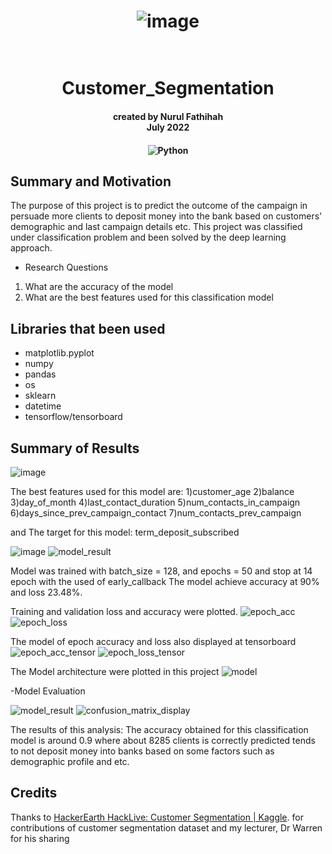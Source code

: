 
<h1 align="center">

![image](https://user-images.githubusercontent.com/109565405/180415297-a0a6208b-da05-4c42-ac63-80987bb7ba50.png)
<br>
</h1>

<h1 align="center">
  <br>
Customer_Segmentation

<br>

<h4 align="center"><a>
created by Nurul Fathihah  <br>
July 2022
</a></h4>

<h4 align="center"><a>

![Python](https://img.shields.io/badge/Version-Python%203-006799.svg) 

</a></h4>

## Summary and Motivation

The purpose of this project is to predict the outcome of the campaign in persuade more clients to deposit money into the bank based on customers' demographic and last campaign details etc. This project was classified under classification problem and been solved by the deep learning approach.

- Research Questions
1. What are the accuracy of the model 
2. What are the best features used for this classification model

## Libraries that been used

- matplotlib.pyplot 
- numpy
- pandas
- os
- sklearn
- datetime
- tensorflow/tensorboard

## Summary of Results

![image](https://user-images.githubusercontent.com/109565405/180421388-beb7d964-c1be-49da-aa26-d7d00bdddc9b.png)

The best features used for this model are:
1)customer_age
2)balance
3)day_of_month
4)last_contact_duration 
5)num_contacts_in_campaign
6)days_since_prev_campaign_contact 
7)num_contacts_prev_campaign 

and The target for this model: term_deposit_subscribed 

![image](https://user-images.githubusercontent.com/109565405/180422352-df504b01-09e3-4d52-9729-9e836f4c95e5.png)
![model_result](https://user-images.githubusercontent.com/109565405/180422384-55ab11cf-1617-4d97-8d03-9ef69ab34662.PNG)

Model was trained with batch_size = 128, and epochs = 50 and stop at 14 epoch with the used of early_callback
The model achieve accuracy at 90% and loss 23.48%.
 
Training and validation loss and accuracy were plotted.
![epoch_acc](https://user-images.githubusercontent.com/109565405/180422446-b3c6fa29-29aa-4cff-ab46-d43bcf6e8a4a.png)
![epoch_loss](https://user-images.githubusercontent.com/109565405/180422474-cfe99916-9c0e-457f-ac5a-0b0dfe40da6e.png)

The model of epoch accuracy and loss also displayed at tensorboard
![epoch_acc_tensor](https://user-images.githubusercontent.com/109565405/180422603-72be2253-386f-4515-ba48-d0d0e449e80c.PNG)
![epoch_loss_tensor](https://user-images.githubusercontent.com/109565405/180422624-af1924f6-2375-43fd-8b5a-a21bcd1982c2.PNG)

The Model architecture were plotted in this project
![model](https://user-images.githubusercontent.com/109565405/180423635-2544d8df-b753-4e5e-96fb-449c5b93312b.png)

-Model Evaluation

![model_result](https://user-images.githubusercontent.com/109565405/180420180-7b4e9564-da45-4443-896e-a6f72f174aa1.PNG)
![confusion_matrix_display](https://user-images.githubusercontent.com/109565405/180420221-9c350209-ca49-477c-b234-24a3e4b7155a.png)

The results of this analysis: The accuracy obtained for this classification model is around 0.9 where about 8285 clients is correctly predicted tends to not deposit
money into banks based on some factors such as demographic profile and etc.


## Credits
Thanks to [HackerEarth HackLive: Customer Segmentation | Kaggle](https://www.kaggle.com/datasets/kunalgupta2616/hackerearth-customer-segmentation-hackathon). for contributions of customer segmentation dataset and my lecturer, Dr Warren for his sharing


